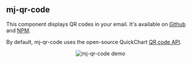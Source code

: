 ## mj-qr-code

This component displays QR codes in your email.  It's available on [Github](https://github.com/typpo/mjml-qr-code) and [NPM](https://www.npmjs.com/package/mjml-qr-code).

By default, mj-qr-code uses the open-source QuickChart [QR code API](https://quickchart.io/).

<p style="text-align: center;" >
  <img src="https://quickchart.io/qr?text=mjml is easy!" alt="mj-qr-code demo" />
</p>

